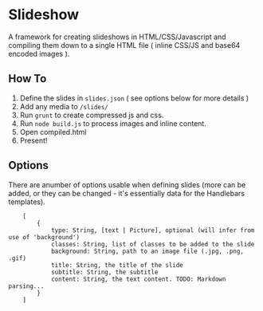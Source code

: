 Slideshow
=========

A framework for creating slideshows in HTML/CSS/Javascript and compiling them down to a single HTML file ( inline CSS/JS and base64 encoded images ).

How To
------

1. Define the slides in ```slides.json``` ( see options below for more details )
2. Add any media to ```/slides/```
3. Run ```grunt``` to create compressed js and css.
4. Run ```node build.js``` to process images and inline content.
5. Open compiled.html
6. Present!

Options
-------

There are anumber of options usable when defining slides (more can be added, or they can be changed - it's essentially data for the Handlebars templates).

```
	[
		{
			type: String, [text | Picture], optional (will infer from use of 'background')
			classes: String, list of classes to be added to the slide
			background: String, path to an image file (.jpg, .png, .gif)
			title: String, the title of the slide
			subtitle: String, the subtitle
			content: String, the text content. TODO: Markdown parsing...
		}
	]
```